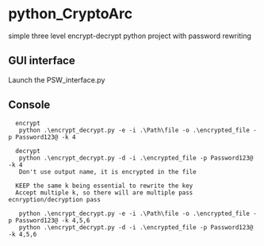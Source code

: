 # python_CryptoArc
simple three level encrypt-decrypt python project with password rewriting

## GUI interface
Launch the PSW_interface.py

## Console
```
  encrypt
   python .\encrypt_decrypt.py -e -i .\Path\file -o .\encrypted_file -p Password123@ -k 4

  decrypt
   python .\encrypt_decrypt.py -d -i .\encrypted_file -p Password123@ -k 4
   Don't use output name, it is encrypted in the file

  KEEP the same k being essential to rewrite the key
  Accept multiple k, so there will are multiple pass ecnryption/decryption pass

   python .\encrypt_decrypt.py -e -i .\Path\file -o .\encrypted_file -p Password123@ -k 4,5,6
   python .\encrypt_decrypt.py -d -i .\encrypted_file -p Password123@ -k 4,5,6
```
